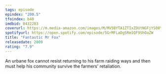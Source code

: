 ```yaml
---
tags: episode
epindex: "200.5"
tfoindex: b40
imdbid: 0432283
coverurl: https://m.media-amazon.com/images/M/MV5BYTA1ZTIxZDUtNGFjYS00YTc5LTgzNDMtZWNjYjBlMzI2OTk3XkEyXkFqcGc@._V1_SY300_CR0,0,202,300_.jpg
spotifyurl: https://open.spotify.com/episode/5GrMFLaDgSRm1QF9ShOaZW
title: "Fantastic Mr Fox"
releasedate: 2009
rating: "7.9"
---
```


An urbane fox cannot resist returning to his farm raiding ways and then must help his community survive the farmers' retaliation.